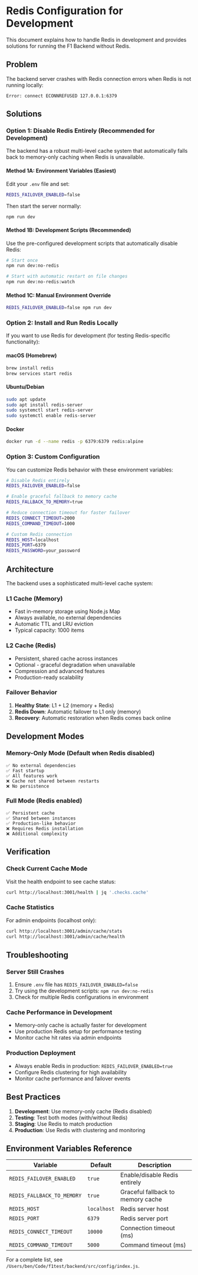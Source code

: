 # Redis Configuration for Development

This document explains how to handle Redis in development and provides solutions for running the F1 Backend without Redis.

## Problem

The backend server crashes with Redis connection errors when Redis is not running locally:
```
Error: connect ECONNREFUSED 127.0.0.1:6379
```

## Solutions

### Option 1: Disable Redis Entirely (Recommended for Development)

The backend has a robust multi-level cache system that automatically falls back to memory-only caching when Redis is unavailable.

#### Method 1A: Environment Variables (Easiest)

Edit your `.env` file and set:
```bash
REDIS_FAILOVER_ENABLED=false
```

Then start the server normally:
```bash
npm run dev
```

#### Method 1B: Development Scripts (Recommended)

Use the pre-configured development scripts that automatically disable Redis:

```bash
# Start once
npm run dev:no-redis

# Start with automatic restart on file changes
npm run dev:no-redis:watch
```

#### Method 1C: Manual Environment Override

```bash
REDIS_FAILOVER_ENABLED=false npm run dev
```

### Option 2: Install and Run Redis Locally

If you want to use Redis for development (for testing Redis-specific functionality):

#### macOS (Homebrew)
```bash
brew install redis
brew services start redis
```

#### Ubuntu/Debian
```bash
sudo apt update
sudo apt install redis-server
sudo systemctl start redis-server
sudo systemctl enable redis-server
```

#### Docker
```bash
docker run -d --name redis -p 6379:6379 redis:alpine
```

### Option 3: Custom Configuration

You can customize Redis behavior with these environment variables:

```bash
# Disable Redis entirely
REDIS_FAILOVER_ENABLED=false

# Enable graceful fallback to memory cache
REDIS_FALLBACK_TO_MEMORY=true

# Reduce connection timeout for faster failover
REDIS_CONNECT_TIMEOUT=2000
REDIS_COMMAND_TIMEOUT=1000

# Custom Redis connection
REDIS_HOST=localhost
REDIS_PORT=6379
REDIS_PASSWORD=your_password
```

## Architecture

The backend uses a sophisticated multi-level cache system:

### L1 Cache (Memory)
- Fast in-memory storage using Node.js Map
- Always available, no external dependencies
- Automatic TTL and LRU eviction
- Typical capacity: 1000 items

### L2 Cache (Redis)
- Persistent, shared cache across instances
- Optional - graceful degradation when unavailable
- Compression and advanced features
- Production-ready scalability

### Failover Behavior
1. **Healthy State**: L1 + L2 (memory + Redis)
2. **Redis Down**: Automatic failover to L1 only (memory)
3. **Recovery**: Automatic restoration when Redis comes back online

## Development Modes

### Memory-Only Mode (Default when Redis disabled)
```
✅ No external dependencies
✅ Fast startup
✅ All features work
❌ Cache not shared between restarts
❌ No persistence
```

### Full Mode (Redis enabled)
```
✅ Persistent cache
✅ Shared between instances
✅ Production-like behavior
❌ Requires Redis installation
❌ Additional complexity
```

## Verification

### Check Current Cache Mode

Visit the health endpoint to see cache status:
```bash
curl http://localhost:3001/health | jq '.checks.cache'
```

### Cache Statistics

For admin endpoints (localhost only):
```bash
curl http://localhost:3001/admin/cache/stats
curl http://localhost:3001/admin/cache/health
```

## Troubleshooting

### Server Still Crashes
1. Ensure `.env` file has `REDIS_FAILOVER_ENABLED=false`
2. Try using the development scripts: `npm run dev:no-redis`
3. Check for multiple Redis configurations in environment

### Cache Performance in Development
- Memory-only cache is actually faster for development
- Use production Redis setup for performance testing
- Monitor cache hit rates via admin endpoints

### Production Deployment
- Always enable Redis in production: `REDIS_FAILOVER_ENABLED=true`
- Configure Redis clustering for high availability
- Monitor cache performance and failover events

## Best Practices

1. **Development**: Use memory-only cache (Redis disabled)
2. **Testing**: Test both modes (with/without Redis)
3. **Staging**: Use Redis to match production
4. **Production**: Use Redis with clustering and monitoring

## Environment Variables Reference

| Variable | Default | Description |
|----------|---------|-------------|
| `REDIS_FAILOVER_ENABLED` | `true` | Enable/disable Redis entirely |
| `REDIS_FALLBACK_TO_MEMORY` | `true` | Graceful fallback to memory cache |
| `REDIS_HOST` | `localhost` | Redis server host |
| `REDIS_PORT` | `6379` | Redis server port |
| `REDIS_CONNECT_TIMEOUT` | `10000` | Connection timeout (ms) |
| `REDIS_COMMAND_TIMEOUT` | `5000` | Command timeout (ms) |

For a complete list, see `/Users/ben/Code/f1test/backend/src/config/index.js`.